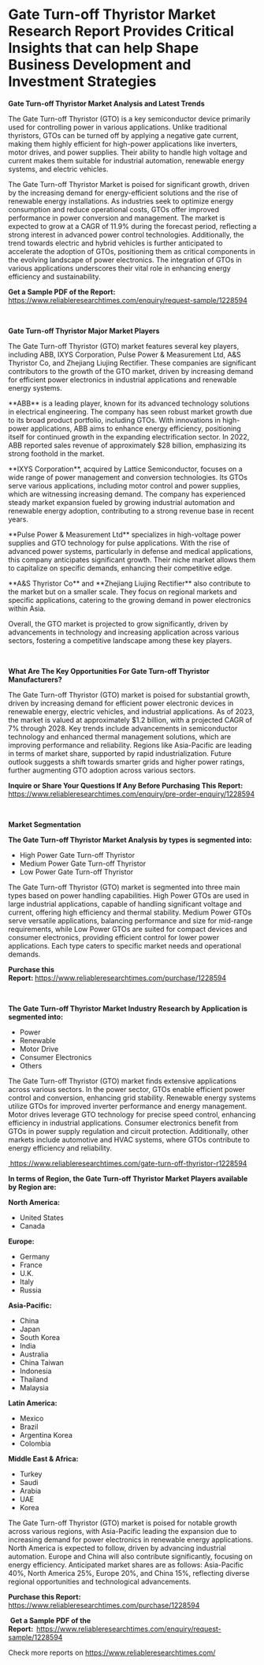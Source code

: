 <p><h1>Gate Turn-off Thyristor Market Research Report Provides Critical Insights that can help Shape Business Development and Investment Strategies</h1></p><p><strong>Gate Turn-off Thyristor Market Analysis and Latest Trends</strong></p>
<p><p>The Gate Turn-off Thyristor (GTO) is a key semiconductor device primarily used for controlling power in various applications. Unlike traditional thyristors, GTOs can be turned off by applying a negative gate current, making them highly efficient for high-power applications like inverters, motor drives, and power supplies. Their ability to handle high voltage and current makes them suitable for industrial automation, renewable energy systems, and electric vehicles.</p><p>The Gate Turn-off Thyristor Market is poised for significant growth, driven by the increasing demand for energy-efficient solutions and the rise of renewable energy installations. As industries seek to optimize energy consumption and reduce operational costs, GTOs offer improved performance in power conversion and management. The market is expected to grow at a CAGR of 11.9% during the forecast period, reflecting a strong interest in advanced power control technologies. Additionally, the trend towards electric and hybrid vehicles is further anticipated to accelerate the adoption of GTOs, positioning them as critical components in the evolving landscape of power electronics. The integration of GTOs in various applications underscores their vital role in enhancing energy efficiency and sustainability.</p></p>
<p><strong>Get a Sample PDF of the Report:&nbsp;</strong> <a href="https://www.reliableresearchtimes.com/enquiry/request-sample/1228594?utm_campaign=2255&utm_medium=2&utm_source=Github&utm_content=ia&utm_term=26032025&utm_id=gate-turn-off-thyristor">https://www.reliableresearchtimes.com/enquiry/request-sample/1228594</a></p>
<p>&nbsp;</p>
<p><strong>Gate Turn-off Thyristor Major Market Players</strong></p>
<p><p>The Gate Turn-off Thyristor (GTO) market features several key players, including ABB, IXYS Corporation, Pulse Power & Measurement Ltd, A&S Thyristor Co, and Zhejiang Liujing Rectifier. These companies are significant contributors to the growth of the GTO market, driven by increasing demand for efficient power electronics in industrial applications and renewable energy systems.</p><p>**ABB** is a leading player, known for its advanced technology solutions in electrical engineering. The company has seen robust market growth due to its broad product portfolio, including GTOs. With innovations in high-power applications, ABB aims to enhance energy efficiency, positioning itself for continued growth in the expanding electrification sector. In 2022, ABB reported sales revenue of approximately $28 billion, emphasizing its strong foothold in the market.</p><p>**IXYS Corporation**, acquired by Lattice Semiconductor, focuses on a wide range of power management and conversion technologies. Its GTOs serve various applications, including motor control and power supplies, which are witnessing increasing demand. The company has experienced steady market expansion fueled by growing industrial automation and renewable energy adoption, contributing to a strong revenue base in recent years.</p><p>**Pulse Power & Measurement Ltd** specializes in high-voltage power supplies and GTO technology for pulse applications. With the rise of advanced power systems, particularly in defense and medical applications, this company anticipates significant growth. Their niche market allows them to capitalize on specific demands, enhancing their competitive edge.</p><p>**A&S Thyristor Co** and **Zhejiang Liujing Rectifier** also contribute to the market but on a smaller scale. They focus on regional markets and specific applications, catering to the growing demand in power electronics within Asia.</p><p>Overall, the GTO market is projected to grow significantly, driven by advancements in technology and increasing application across various sectors, fostering a competitive landscape among these key players.</p></p>
<p>&nbsp;</p>
<p><strong>What Are The Key Opportunities For Gate Turn-off Thyristor Manufacturers?</strong></p>
<p><p>The Gate Turn-off Thyristor (GTO) market is poised for substantial growth, driven by increasing demand for efficient power electronic devices in renewable energy, electric vehicles, and industrial applications. As of 2023, the market is valued at approximately $1.2 billion, with a projected CAGR of 7% through 2028. Key trends include advancements in semiconductor technology and enhanced thermal management solutions, which are improving performance and reliability. Regions like Asia-Pacific are leading in terms of market share, supported by rapid industrialization. Future outlook suggests a shift towards smarter grids and higher power ratings, further augmenting GTO adoption across various sectors.</p></p>
<p><strong>Inquire or Share Your Questions If Any Before Purchasing This Report:</strong> <a href="https://www.reliableresearchtimes.com/enquiry/pre-order-enquiry/1228594?utm_campaign=2255&utm_medium=2&utm_source=Github&utm_content=ia&utm_term=26032025&utm_id=gate-turn-off-thyristor">https://www.reliableresearchtimes.com/enquiry/pre-order-enquiry/1228594</a></p>
<p>&nbsp;</p>
<p><strong>Market Segmentation</strong></p>
<p><strong>The Gate Turn-off Thyristor Market Analysis by types is segmented into:</strong></p>
<p><ul><li>High Power Gate Turn-off Thyristor</li><li>Medium Power Gate Turn-off Thyristor</li><li>Low Power Gate Turn-off Thyristor</li></ul></p>
<p><p>The Gate Turn-off Thyristor (GTO) market is segmented into three main types based on power handling capabilities. High Power GTOs are used in large industrial applications, capable of handling significant voltage and current, offering high efficiency and thermal stability. Medium Power GTOs serve versatile applications, balancing performance and size for mid-range requirements, while Low Power GTOs are suited for compact devices and consumer electronics, providing efficient control for lower power applications. Each type caters to specific market needs and operational demands.</p></p>
<p><strong>Purchase this Report:&nbsp;</strong><a href="https://www.reliableresearchtimes.com/purchase/1228594?utm_campaign=2255&utm_medium=2&utm_source=Github&utm_content=ia&utm_term=26032025&utm_id=gate-turn-off-thyristor">https://www.reliableresearchtimes.com/purchase/1228594</a></p>
<p>&nbsp;</p>
<p><strong>The Gate Turn-off Thyristor Market Industry Research by Application is segmented into:</strong></p>
<p><ul><li>Power</li><li>Renewable</li><li>Motor Drive</li><li>Consumer Electronics</li><li>Others</li></ul></p>
<p><p>The Gate Turn-off Thyristor (GTO) market finds extensive applications across various sectors. In the power sector, GTOs enable efficient power control and conversion, enhancing grid stability. Renewable energy systems utilize GTOs for improved inverter performance and energy management. Motor drives leverage GTO technology for precise speed control, enhancing efficiency in industrial applications. Consumer electronics benefit from GTOs in power supply regulation and circuit protection. Additionally, other markets include automotive and HVAC systems, where GTOs contribute to energy efficiency and reliability.</p></p>
<p><a href="https://www.reliableresearchtimes.com/gate-turn-off-thyristor-r1228594?utm_campaign=2255&utm_medium=2&utm_source=Github&utm_content=ia&utm_term=26032025&utm_id=gate-turn-off-thyristor">&nbsp;https://www.reliableresearchtimes.com/gate-turn-off-thyristor-r1228594</a></p>
<p><strong>In terms of Region, the Gate Turn-off Thyristor Market Players available by Region are:</strong></p>
<p>
    <p> <strong> North America: </strong>
        <ul>
            <li>United States</li>
            <li>Canada</li>
        </ul>
        </p> 
    <p> <strong> Europe: </strong>
        <ul>
            <li>Germany</li>
            <li>France</li>
            <li>U.K.</li>
            <li>Italy</li>
            <li>Russia</li>
        </ul>
        </p> 
    <p> <strong> Asia-Pacific: </strong>
        <ul>
            <li>China</li>
            <li>Japan</li>
            <li>South Korea</li>
            <li>India</li>
            <li>Australia</li>
            <li>China Taiwan</li>
            <li>Indonesia</li>
            <li>Thailand</li>
            <li>Malaysia</li>
        </ul>
        </p> 
    <p> <strong> Latin America: </strong>
        <ul>
            <li>Mexico</li>
            <li>Brazil</li>
            <li>Argentina Korea</li>
            <li>Colombia</li>
        </ul>
        </p> 
    <p> <strong> Middle East & Africa: </strong>
        <ul>
            <li>Turkey</li>
            <li>Saudi</li>
            <li>Arabia</li>
            <li>UAE</li>
            <li>Korea</li>
        </ul>
    </p>
    </p>
<p><p>The Gate Turn-off Thyristor (GTO) market is poised for notable growth across various regions, with Asia-Pacific leading the expansion due to increasing demand for power electronics in renewable energy applications. North America is expected to follow, driven by advancing industrial automation. Europe and China will also contribute significantly, focusing on energy efficiency. Anticipated market shares are as follows: Asia-Pacific 40%, North America 25%, Europe 20%, and China 15%, reflecting diverse regional opportunities and technological advancements.</p></p>
<p><strong>Purchase this Report: </strong><a href="https://www.reliableresearchtimes.com/purchase/1228594?utm_campaign=2255&utm_medium=2&utm_source=Github&utm_content=ia&utm_term=26032025&utm_id=gate-turn-off-thyristor">https://www.reliableresearchtimes.com/purchase/1228594</a></p>
<p>&nbsp;<strong>Get a Sample PDF of the Report:&nbsp;&nbsp;</strong><a href="https://www.reliableresearchtimes.com/enquiry/request-sample/1228594?utm_campaign=2255&utm_medium=2&utm_source=Github&utm_content=ia&utm_term=26032025&utm_id=gate-turn-off-thyristor">https://www.reliableresearchtimes.com/enquiry/request-sample/1228594</a></p>
<p><strong></strong></p>
<p>Check more reports on <a href="https://www.reliableresearchtimes.com/?utm_campaign=2255&utm_medium=2&utm_source=Github&utm_content=ia&utm_term=26032025&utm_id=gate-turn-off-thyristor">https://www.reliableresearchtimes.com/</a></p>